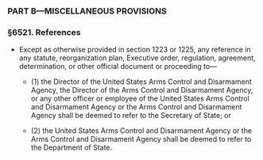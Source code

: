 ### PART B—MISCELLANEOUS PROVISIONS

### §6521. References
* Except as otherwise provided in section 1223 or 1225, any reference in any statute, reorganization plan, Executive order, regulation, agreement, determination, or other official document or proceeding to—

  * (1) the Director of the United States Arms Control and Disarmament Agency, the Director of the Arms Control and Disarmament Agency, or any other officer or employee of the United States Arms Control and Disarmament Agency or the Arms Control and Disarmament Agency shall be deemed to refer to the Secretary of State; or

  * (2) the United States Arms Control and Disarmament Agency or the Arms Control and Disarmament Agency shall be deemed to refer to the Department of State.
